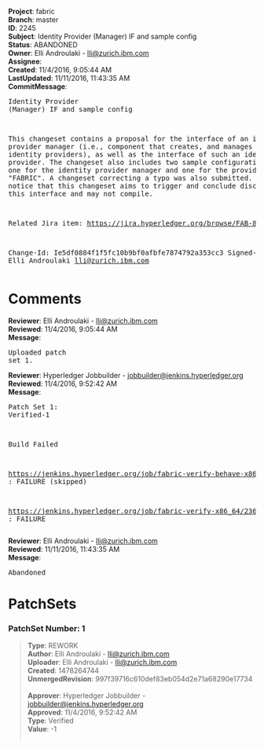 <strong>Project</strong>: fabric<br><strong>Branch</strong>: master<br><strong>ID</strong>: 2245<br><strong>Subject</strong>: Identity Provider (Manager) IF and sample config<br><strong>Status</strong>: ABANDONED<br><strong>Owner</strong>: Elli Androulaki - lli@zurich.ibm.com<br><strong>Assignee</strong>:<br><strong>Created</strong>: 11/4/2016, 9:05:44 AM<br><strong>LastUpdated</strong>: 11/11/2016, 11:43:35 AM<br><strong>CommitMessage</strong>:<br><pre>Identity Provider (Manager) IF and sample config

This changeset contains a proposal for the interface of an identity
provider manager (i.e., component that creates, and manages one or more
identity providers), as well as the interface of such an identity
provider. The changeset also includes two sample configuration files, one
for the identity provider manager and one for the provider of type
"FABRIC". A changeset correcting a typo was also submitted.
Please notice that this changeset aims to trigger and conclude discussions
on this interface and may not compile.

Related Jira item: https://jira.hyperledger.org/browse/FAB-829

Change-Id: Ie5df0884f1f5fc10b9bf0afbfe7874792a353cc3
Signed-off-by: Elli Androulaki <lli@zurich.ibm.com>
</pre><h1>Comments</h1><strong>Reviewer</strong>: Elli Androulaki - lli@zurich.ibm.com<br><strong>Reviewed</strong>: 11/4/2016, 9:05:44 AM<br><strong>Message</strong>: <pre>Uploaded patch set 1.</pre><strong>Reviewer</strong>: Hyperledger Jobbuilder - jobbuilder@jenkins.hyperledger.org<br><strong>Reviewed</strong>: 11/4/2016, 9:52:42 AM<br><strong>Message</strong>: <pre>Patch Set 1: Verified-1

Build Failed 

https://jenkins.hyperledger.org/job/fabric-verify-behave-x86_64/1230/ : FAILURE (skipped)

https://jenkins.hyperledger.org/job/fabric-verify-x86_64/2366/ : FAILURE</pre><strong>Reviewer</strong>: Elli Androulaki - lli@zurich.ibm.com<br><strong>Reviewed</strong>: 11/11/2016, 11:43:35 AM<br><strong>Message</strong>: <pre>Abandoned</pre><h1>PatchSets</h1><h3>PatchSet Number: 1</h3><blockquote><strong>Type</strong>: REWORK<br><strong>Author</strong>: Elli Androulaki - lli@zurich.ibm.com<br><strong>Uploader</strong>: Elli Androulaki - lli@zurich.ibm.com<br><strong>Created</strong>: 1478264744<br><strong>UnmergedRevision</strong>: 997f39716c610def83eb054d2e71a68290e17734<br><br><strong>Approver</strong>: Hyperledger Jobbuilder - jobbuilder@jenkins.hyperledger.org<br><strong>Approved</strong>: 11/4/2016, 9:52:42 AM<br><strong>Type</strong>: Verified<br><strong>Value</strong>: -1<br><br></blockquote>